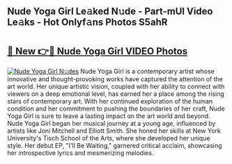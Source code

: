 ## Nude Yoga Girl Le𝚊ked N𝚞de - Part-mUl Video Le𝚊ks - Hot Onlyf𝚊ns Photos S5ahR

# <h2><a href="http://ab61833.deff.icu/?id=Nude+Yoga+Girl">🔗 New 👉🔴 Nude Yoga Girl VIDEO Photos</a></h2>

[![Nude Yoga Girl N𝚞des](https://i.imgur.com/rIISA9y.gif)](http://ab61833.deff.icu/?id=Nude+Yoga+Girl)
Nude Yoga Girl is a contemporary artist whose innovative and thought-provoking works have captured the attention of the art world. Her unique artistic vision, coupled with her ability to connect with viewers on a deep emotional level, has earned her a place among the rising stars of contemporary art. With her continued exploration of the human condition and her commitment to pushing the boundaries of her craft, Nude Yoga Girl is sure to leave a lasting impact on the art world and beyond. Nude Yoga Girl began her musical journey at a young age, influenced by artists like Joni Mitchell and Elliott Smith. She honed her skills at New York University's Tisch School of the Arts, where she developed her unique style. Her debut EP, "I'll Be Waiting," garnered critical acclaim, showcasing her introspective lyrics and mesmerizing melodies.
